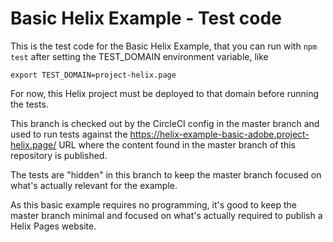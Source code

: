 # Basic Helix Example - Test code

This is the test code for the Basic Helix Example, that you can run with `npm test` after setting
the TEST_DOMAIN environment variable, like

    export TEST_DOMAIN=project-helix.page

For now, this Helix project must be deployed to that domain before running the tests.

This branch is checked out by the CircleCI config in the master branch and used to run tests against 
the https://helix-example-basic-adobe.project-helix.page/ URL where the content found in the master branch 
of this repository is published.

The tests are "hidden" in this branch to keep the master branch focused on what's actually relevant for the example.

As this basic example requires no programming, it's good to keep the master branch minimal and focused on what's
actually required to publish a Helix Pages website.
